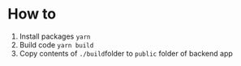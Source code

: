 # How to

1. Install packages `yarn`
2. Build code `yarn build`
3. Copy contents of `./build`folder to `public` folder of backend app
